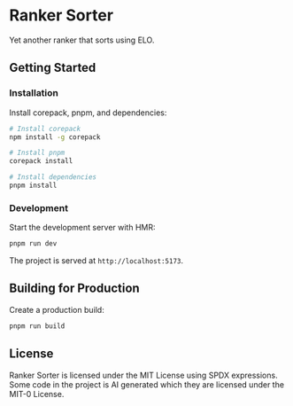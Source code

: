 # Ranker Sorter

Yet another ranker that sorts using ELO.

## Getting Started

### Installation

Install corepack, pnpm, and dependencies:

```sh
# Install corepack
npm install -g corepack

# Install pnpm
corepack install

# Install dependencies
pnpm install
```

### Development

Start the development server with HMR:

```sh
pnpm run dev
```

The project is served at `http://localhost:5173`.

## Building for Production

Create a production build:

```sh
pnpm run build
```

## License

Ranker Sorter is licensed under the MIT License using SPDX expressions. Some
code in the project is AI generated which they are licensed under the MIT-0
License.

